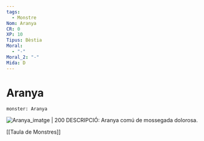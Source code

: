 ```yaml
---
tags:
  - Monstre
Nom: Aranya
CR: 0
XP: 10
Tipus: Bèstia
Moral:
  - "-"
Moral_2: "-"
Mida: D
---
```

# Aranya

```statblock
monster: Aranya
```

![Aranya_imatge | 200](https://www.pngall.com/wp-content/uploads/2016/03/Spider-PNG-Image.png)
DESCRIPCIÓ: 
Aranya comú de mossegada dolorosa.

[[Taula de Monstres]]

